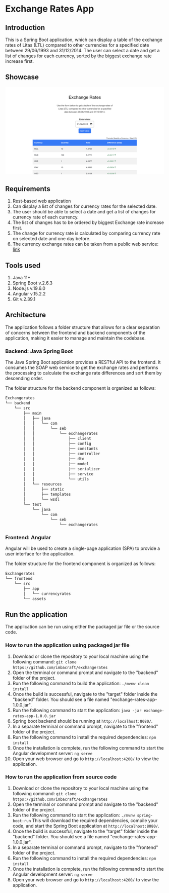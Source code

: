 # Exchange Rates App

## Introduction

This is a Spring Boot application, which can display a table of the exchange rates of Litas (LTL) compared to other currencies for a specified date between 29/06/1993 and 31/12/2014.
The user can select a date and get a list of changes for each currency, sorted by the biggest exchange rate increase first.

## Showcase

![showcase](./showcase.png)

## Requirements

1. Rest-based web application
2. Can display a list of changes for currency rates for the selected date.
3. The user should be able to select a date and get a list of changes for currency rate of each currency.
4. The list of changes has to be ordered by biggest Exchange rate increase first.
5. The change for currency rate is calculated by comparing currency rate on selected date and one day before.
6. The currency exchange rates can be taken from a public web service:
   [link](http://www.lb.lt/webservices/ExchangeRates/ExchangeRates.asmx?op=getExchangeRatesByDate)

## Tools used

1. Java 11+
2. Spring Boot v.2.6.3
3. Node.js v.19.6.0
4. Angular v.15.2.2
5. Git v.2.39.1

## Architecture

The application follows a folder structure that allows for a clear separation of concerns between the frontend and backend components of the application, making it easier to manage and maintain the codebase.

### Backend: Java Spring Boot

The Java Spring Boot application provides a RESTful API to the frontend.
It consumes the SOAP web service to get the exchange rates and performs the processing to calculate the exchange rate differences and sort them by descending order.

The folder structure for the backend component is organized as follows:

```
Exchangerates
└── backend
    └── src
        ├── main
        │   ├── java
        │   │   └── com
        │   │       └── seb
        │   │           └── exchangerates
        │   │               ├── client
        │   │               ├── config
        │   │               ├── constants
        │   │               ├── controller
        │   │               ├── dto
        │   │               ├── model
        │   │               ├── serializer
        │   │               ├── service
        │   │               └── utils
        │   └── resources
        │       ├── static
        │       ├── templates
        │       └── wsdl
        └── test
            └── java
                └── com
                    └── seb
                        └── exchangerates
```

### Frontend: Angular

Angular will be used to create a single-page application (SPA) to provide a user interface for the application.

The folder structure for the frontend component is organized as follows:

```
Exchangerates
└── frontend
    └── src
        ├── app
        │   └── currencyrates
        └── assets
```

## Run the application

The application can be run using either the packaged jar file or the source code.

### How to run the application using packaged jar file

1. Download or clone the repository to your local machine using the following command:
`git clone https://github.com/imbacraft/exchangerates`
2. Open the terminal or command prompt and navigate to the "backend" folder of the project.
3. Run the following command to build the application:
`./mvnw clean install`
4. Once the build is successful, navigate to the "target" folder inside the "backend" folder. You should see a file named "exchange-rates-app-1.0.0.jar".
5. Run the following command to start the application:
`java -jar exchange-rates-app-1.0.0.jar`
6. Spring boot backend should be running at `http://localhost:8080/`.
7. In a separate terminal or command prompt, navigate to the "frontend" folder of the project.
8. Run the following command to install the required dependencies:
`npm install`
9. Once the installation is complete, run the following command to start the Angular development server:
`ng serve`
10. Open your web browser and go to `http://localhost:4200/` to view the application.

### How to run the application from source code

1. Download or clone the repository to your local machine using the following command:
`git clone https://github.com/imbacraft/exchangerates`
2. Open the terminal or command prompt and navigate to the "backend" folder of the project.
3. Run the following command to start the application:
`./mvnw spring-boot:run`
This will download the required dependencies, compile your code, and start the Spring Boot application at `http://localhost:8080/`.
4. Once the build is successful, navigate to the "target" folder inside the "backend" folder. You should see a file named "exchange-rates-app-1.0.0.jar".
5. In a separate terminal or command prompt, navigate to the "frontend" folder of the project.
6. Run the following command to install the required dependencies:
`npm install`
7. Once the installation is complete, run the following command to start the Angular development server:
`ng serve`
8. Open your web browser and go to `http://localhost:4200/` to view the application.
